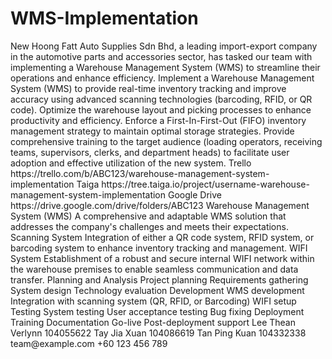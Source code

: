 # WMS-Implementation

<?xml version="1.0" encoding="UTF-8"?> <readme> <project-overview> <description> New Hoong Fatt Auto Supplies Sdn Bhd, a leading import-export company in the automotive parts and accessories sector, has tasked our team with implementing a Warehouse Management System (WMS) to streamline their operations and enhance efficiency. </description> <objectives> <objective> <item>Implement a Warehouse Management System (WMS) to provide real-time inventory tracking and improve accuracy using advanced scanning technologies (barcoding, RFID, or QR code).</item> </objective> <objective> <item>Optimize the warehouse layout and picking processes to enhance productivity and efficiency.</item> </objective> <objective> <item>Enforce a First-In-First-Out (FIFO) inventory management strategy to maintain optimal storage strategies.</item> </objective> <objective> <item>Provide comprehensive training to the target audience (loading operators, receiving teams, supervisors, clerks, and department heads) to facilitate user adoption and effective utilization of the new system.</item> </objective> </objectives> </project-overview> <project-management-tools> <tool> <name>Trello</name> <link>https://trello.com/b/ABC123/warehouse-management-system-implementation</link> </tool> <tool> <name>Taiga</name> <link>https://tree.taiga.io/project/username-warehouse-management-system-implementation</link> </tool> <tool> <name>Google Drive</name> <link>https://drive.google.com/drive/folders/ABC123</link> </tool> </project-management-tools> <project-deliverables> <deliverable> <name>Warehouse Management System (WMS)</name> <description> A comprehensive and adaptable WMS solution that addresses the company's challenges and meets their expectations. </description> </deliverable> <deliverable> <name>Scanning System</name> <description> Integration of either a QR code system, RFID system, or barcoding system to enhance inventory tracking and management. </description> </deliverable> <deliverable> <name>WIFI System</name> <description> Establishment of a robust and secure internal WIFI network within the warehouse premises to enable seamless communication and data transfer. </description> </deliverable> </project-deliverables> <project-phases> <phase> <name>Planning and Analysis</name> <items> <item>Project planning</item> <item>Requirements gathering</item> <item>System design</item> <item>Technology evaluation</item> </items> </phase> <phase> <name>Development</name> <items> <item>WMS development</item> <item>Integration with scanning system (QR, RFID, or Barcoding)</item> <item>WIFI setup</item> </items> </phase> <phase> <name>Testing</name> <items> <item>System testing</item> <item>User acceptance testing</item> <item>Bug fixing</item> </items> </phase> <phase> <name>Deployment</name> <items> <item>Training</item> <item>Documentation</item> <item>Go-live</item> <item>Post-deployment support</item> </items> </phase> </project-phases> <project-team> <member> <name>Lee Thean Verlynn</name> <id>104055622</id> </member> <member> <name>Tay Jia Xuan</name> <id>104086619</id> </member> <member> <name>Tan Ping Kuan</name> <id>104332338</id> </member> </project-team> <contact-information> <email>team@example.com</email> <phone>+60 123 456 789</phone> </contact-information> </readme>
